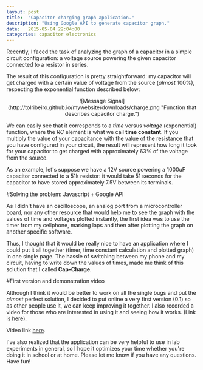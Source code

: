 ```yaml
---
layout: post
title:  "Capacitor charging graph application."
description: "Using Google API to generate capacitor graph."
date:   2015-05-04 22:04:00
categories: capacitor electronics
---
```


Recently, I faced the task of analyzing the graph of a capacitor in a simple circuit configuration: a voltage source powering the given capacitor connected to a resistor in series. 

The result of this configuration is pretty straightforward: my capacitor will get charged with a certain value of voltage from the source (*almost* 100%), respecting the exponential function described below:

<div style="text-align:center" markdown="1">
![Message Signal](http://tolribeiro.github.io/mywebsite/downloads/charge.png "Function that describes capacitor charge.")
</div>

We can easily see that it corresponds to a *time* versus *voltage* (exponential) function, where the *RC* element is what we call **time constant**. If you multiply the value of your capacitance with the value of the resistance that you have configured in your circuit, the result will represent how long it took for your capacitor to get charged with approximately 63% of the voltage from the source.   

As an example, let's suppose we have a 12V source powering a 1000uF capacitor connected to a 51k resistor: it would take 51 seconds for the capacitor to have stored approximately 7.5V between its terminals.

#Solving the problem: Javascript + Google API

As I didn't have an oscilloscope, an analog port from a microcontroller board, nor any other resource that would help me to see the graph with the values of time and voltages plotted instantly, the first idea was to use the timer from my cellphone, marking laps and then after plotting the graph on another specific software. 

Thus, I thought that it would be really nice to have an application where I could put it all together (timer, time constant calculation and plotted graph) in one single page. The hassle of switching between my phone and my circuit, having to write down the values of times, made me think of this solution that I called **Cap-Charge**.

#First version and demonstration video 

Although I think it would be better to work on all the single bugs and put the *almost* perfect solution, I decided to put online a very first version (0.1) so as other people use it, we can keep improving it together. I also recorded a video for those who are interested in using it and seeing how it works. (Link is <a href="http://tolribeiro.github.io/cap-charge/" target="_blank">here</a>).

Video link <a href="https://www.youtube.com/watch?v=3nwURuvDR7w" target="_blank">here</a>.

I've also realized that the application can be very helpful to use in lab experiments in general, so I hope it optimizes your time whether you're doing it in school or at home. Please let me know if you have any questions. Have fun!

